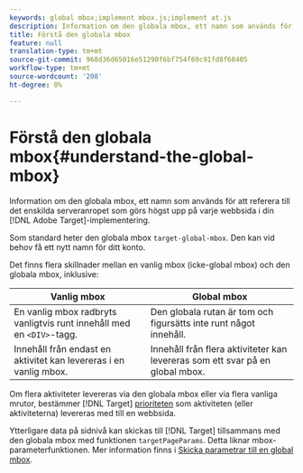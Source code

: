 ```yaml
---
keywords: global mbox;implement mbox.js;implement at.js
description: Information om den globala mbox, ett namn som används för att hänvisa till det enda serveranropet som gjordes högst upp på varje webbsida i din Adobe Target-implementering.
title: Förstå den globala mbox
feature: null
translation-type: tm+mt
source-git-commit: 968d36d65016e51290f6bf754f69c91fd8f68405
workflow-type: tm+mt
source-wordcount: '208'
ht-degree: 0%

---
```



# Förstå den globala mbox{#understand-the-global-mbox}

Information om den globala mbox, ett namn som används för att referera till det enskilda serveranropet som görs högst upp på varje webbsida i din [!DNL Adobe Target]-implementering.

Som standard heter den globala mbox `target-global-mbox`. Den kan vid behov få ett nytt namn för ditt konto.

Det finns flera skillnader mellan en vanlig mbox (icke-global mbox) och den globala mbox, inklusive:

| Vanlig mbox | Global mbox |
|--- |--- |
| En vanlig mbox radbryts vanligtvis runt innehåll med en `<DIV>`-tagg. | Den globala rutan är tom och figursätts inte runt något innehåll. |
| Innehåll från endast en aktivitet kan levereras i en vanlig mbox. | Innehåll från flera aktiviteter kan levereras som ett svar på en global mbox. |

Om flera aktiviteter levereras via den globala mbox eller via flera vanliga mrutor, bestämmer [!DNL Target] [prioriteten](/help/c-activities/priority.md#concept_1780C11FEA57440499F0047DD6900E0F) som aktiviteten (eller aktiviteterna) levereras med till en webbsida.

Ytterligare data på sidnivå kan skickas till [!DNL Target] tillsammans med den globala mbox med funktionen `targetPageParams`. Detta liknar mbox-parameterfunktionen. Mer information finns i [Skicka parametrar till en global mbox](/help/c-implementing-target/c-implementing-target-for-client-side-web/t-mbox-download/c-understanding-global-mbox/pass-parameters-to-global-mbox.md#concept_33362A04146C4E3C8E7089B65F38B5E5).
